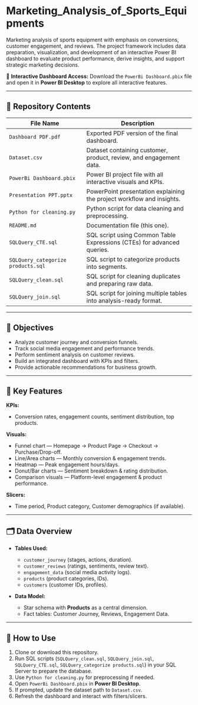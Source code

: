 # Marketing_Analysis_of_Sports_Equipments

Marketing analysis of sports equipment with emphasis on conversions, customer engagement, and reviews. The project framework includes data preparation, visualization, and development of an interactive Power BI dashboard to evaluate product performance, derive insights, and support strategic marketing decisions.

🔗 **Interactive Dashboard Access:** Download the `PowerBi Dashboard.pbix` file and open it in **Power BI Desktop** to explore all interactive features.  

---

## 📂 Repository Contents  

| File Name                          | Description                                                                 |
|------------------------------------|-----------------------------------------------------------------------------|
| `Dashboard PDF.pdf`                | Exported PDF version of the final dashboard.                                |
| `Dataset.csv`                      | Dataset containing customer, product, review, and engagement data.          |
| `PowerBi Dashboard.pbix`           | Power BI project file with all interactive visuals and KPIs.                |
| `Presentation PPT.pptx`            | PowerPoint presentation explaining the project workflow and insights.       |
| `Python for cleaning.py`           | Python script for data cleaning and preprocessing.                          |
| `README.md`                        | Documentation file (this one).                                              |
| `SQLQuery_CTE.sql`                 | SQL script using Common Table Expressions (CTEs) for advanced queries.      |
| `SQLQuery_categorize products.sql` | SQL script to categorize products into segments.                            |
| `SQLQuery_clean.sql`               | SQL script for cleaning duplicates and preparing raw data.                  |
| `SQLQuery_join.sql`                | SQL script for joining multiple tables into analysis-ready format.          |

---

## 🎯 Objectives  

- Analyze customer journey and conversion funnels.  
- Track social media engagement and performance trends.  
- Perform sentiment analysis on customer reviews.  
- Build an integrated dashboard with KPIs and filters.  
- Provide actionable recommendations for business growth.  

---

## 🧩 Key Features  

**KPIs:**  
- Conversion rates, engagement counts, sentiment distribution, top products.  

**Visuals:**  
- Funnel chart — Homepage → Product Page → Checkout → Purchase/Drop-off.  
- Line/Area charts — Monthly conversion & engagement trends.  
- Heatmap — Peak engagement hours/days.  
- Donut/Bar charts — Sentiment breakdown & rating distribution.  
- Comparison visuals — Platform-level engagement & product performance.  

**Slicers:**  
- Time period, Product category, Customer demographics (if available).  

---

## 🗂️ Data Overview  

- **Tables Used:**  
  - `customer_journey` (stages, actions, duration).  
  - `customer_reviews` (ratings, sentiments, review text).  
  - `engagement_data` (social media activity logs).  
  - `products` (product categories, IDs).  
  - `customers` (customer IDs, profiles).  

- **Data Model:**  
  - Star schema with **Products** as a central dimension.  
  - Fact tables: Customer Journey, Reviews, Engagement Data.  

---

## 🔧 How to Use  

1. Clone or download this repository.  
2. Run SQL scripts (`SQLQuery_clean.sql`, `SQLQuery_join.sql`, `SQLQuery_CTE.sql`, `SQLQuery_categorize products.sql`) in your SQL Server to prepare the database.  
3. Use `Python for cleaning.py` for preprocessing if needed.  
4. Open `PowerBi Dashboard.pbix` in **Power BI Desktop**.  
5. If prompted, update the dataset path to `Dataset.csv`.  
6. Refresh the dashboard and interact with filters/slicers.  

